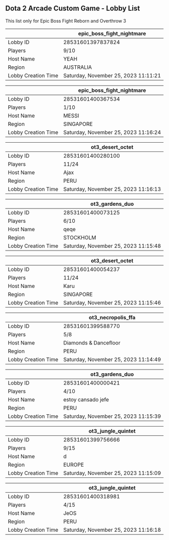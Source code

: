 ## Dota 2 Arcade Custom Game - Lobby List

This list only for Epic Boss Fight Reborn and Overthrow 3

|  | epic_boss_fight_nightmare |
| ------ | ------ |
| Lobby ID | 28531601397837824 |
| Players | 9/10 |
| Host Name | YEAH |
| Region | AUSTRALIA |
| Lobby Creation Time | Saturday, November 25, 2023 11:11:21 |


|  | epic_boss_fight_nightmare |
| ------ | ------ |
| Lobby ID | 28531601400367534 |
| Players | 1/10 |
| Host Name | MESSI |
| Region | SINGAPORE |
| Lobby Creation Time | Saturday, November 25, 2023 11:16:24 |


|  | ot3_desert_octet |
| ------ | ------ |
| Lobby ID | 28531601400280100 |
| Players | 11/24 |
| Host Name | Ajax |
| Region | PERU |
| Lobby Creation Time | Saturday, November 25, 2023 11:16:13 |


|  | ot3_gardens_duo |
| ------ | ------ |
| Lobby ID | 28531601400073125 |
| Players | 6/10 |
| Host Name | qeqe |
| Region | STOCKHOLM |
| Lobby Creation Time | Saturday, November 25, 2023 11:15:48 |


|  | ot3_desert_octet |
| ------ | ------ |
| Lobby ID | 28531601400054237 |
| Players | 11/24 |
| Host Name | Karu |
| Region | SINGAPORE |
| Lobby Creation Time | Saturday, November 25, 2023 11:15:46 |


|  | ot3_necropolis_ffa |
| ------ | ------ |
| Lobby ID | 28531601399588770 |
| Players | 5/8 |
| Host Name | Diamonds & Dancefloor |
| Region | PERU |
| Lobby Creation Time | Saturday, November 25, 2023 11:14:49 |


|  | ot3_gardens_duo |
| ------ | ------ |
| Lobby ID | 28531601400000421 |
| Players | 4/10 |
| Host Name | estoy  cansado jefe |
| Region | PERU |
| Lobby Creation Time | Saturday, November 25, 2023 11:15:39 |


|  | ot3_jungle_quintet |
| ------ | ------ |
| Lobby ID | 28531601399756666 |
| Players | 9/15 |
| Host Name | d |
| Region | EUROPE |
| Lobby Creation Time | Saturday, November 25, 2023 11:15:09 |


|  | ot3_jungle_quintet |
| ------ | ------ |
| Lobby ID | 28531601400318981 |
| Players | 4/15 |
| Host Name | JeOS |
| Region | PERU |
| Lobby Creation Time | Saturday, November 25, 2023 11:16:18 |


